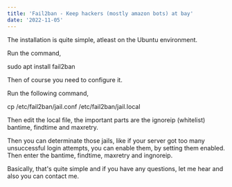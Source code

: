 ```yaml
---
title: 'Fail2ban - Keep hackers (mostly amazon bots) at bay'
date: '2022-11-05'
---
```


The installation is quite simple, atleast on the Ubuntu environment.

Run the command,

sudo apt install fail2ban

Then of course you need to configure it.

Run the following command,

cp /etc/fail2ban/jail.conf /etc/fail2ban/jail.local

Then edit the local file, the important parts are the ignoreip (whitelist) bantime, findtime and maxretry.

Then you can determinate those jails, like if your server got too many unsuccessful login attempts, you can enable them, by setting them enabled. Then enter the bantime, findtime, maxretry and ingnoreip.

Basically, that's quite simple and if you have any questions, let me hear and also you can contact me.